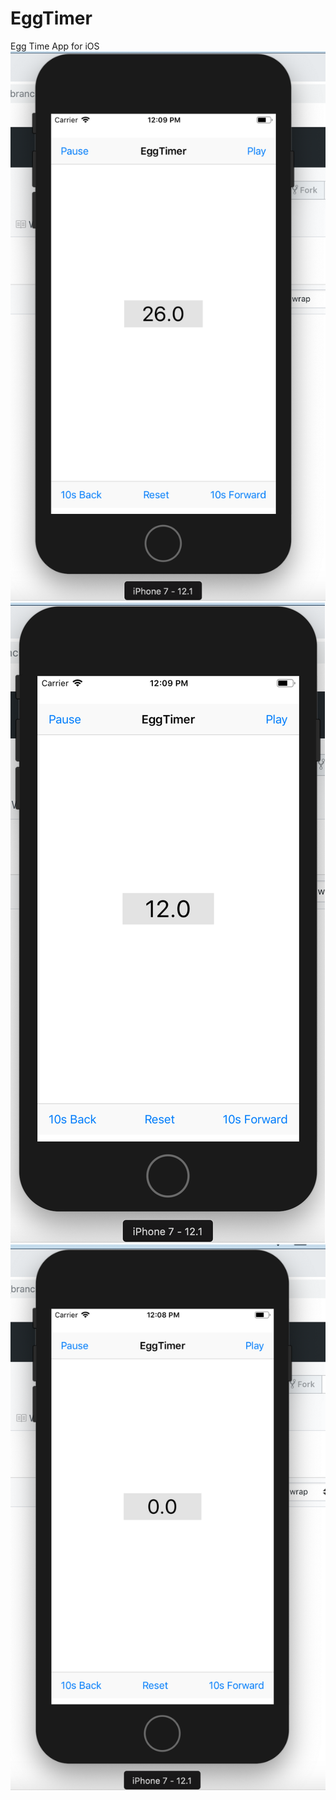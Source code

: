 # EggTimer
Egg Time App for iOS
![iphone 7](https://github.com/srinath2763/EggTimer/blob/egg_timer_functional_branch/10SForward.png)
![iphone 7](https://github.com/srinath2763/EggTimer/blob/egg_timer_functional_branch/RegularTime.png)
![iphone 7](https://github.com/srinath2763/EggTimer/blob/egg_timer_functional_branch/resetButtonTapped.png)
